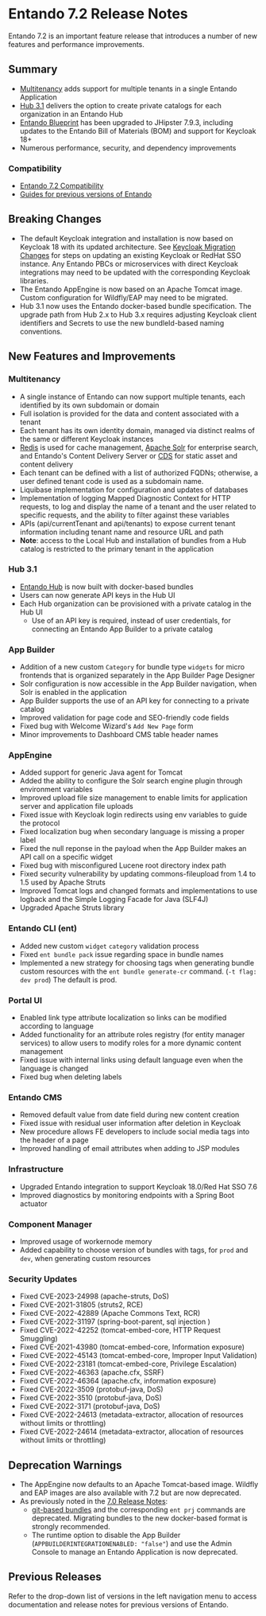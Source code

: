 # Entando 7.2 Release Notes

Entando 7.2 is an important feature release that introduces a number of new features and performance improvements.

## Summary
- [Multitenancy](#multitenancy) adds support for multiple tenants in a single Entando Application
- [Hub 3.1](../../tutorials/solution/entando-hub.md) delivers the option to create private catalogs for each organization in an Entando Hub
- [Entando Blueprint](../create/blueprint-features.md) has been upgraded to JHipster 7.9.3, including updates to the Entando Bill of Materials (BOM) and support for Keycloak 18+
- Numerous performance, security, and dependency improvements 

### Compatibility
* [Entando 7.2 Compatibility](https://entando.com/entando-de-app/cmsresources/cms/documents/Entando_7.2_Compatibility.pdf)
* [Guides for previous versions of Entando](https://entando.com/page/en/compatibility-guide)

## Breaking Changes
* The default Keycloak integration and installation is now based on Keycloak 18 with its updated architecture. See [Keycloak Migration Changes](https://www.keycloak.org/docs/latest/upgrading/index.html#migration-changes) for steps on updating an existing Keycloak or RedHat SSO instance. Any Entando PBCs or microservices with direct Keycloak integrations may need to be updated with the corresponding Keycloak libraries.
* The Entando AppEngine is now based on an Apache Tomcat image. Custom configuration for Wildfly/EAP may need to be migrated.
* Hub 3.1 now uses the Entando docker-based bundle specification. The upgrade path from Hub 2.x to Hub 3.x requires adjusting Keycloak client identifiers and Secrets to use the new bundleId-based naming conventions.


## New Features and Improvements

### Multitenancy
- A single instance of Entando can now support multiple tenants, each identified by its own subdomain or domain
- Full isolation is provided for the data and content associated with a tenant
- Each tenant has its own identity domain, managed via distinct realms of the same or different Keycloak instances
- [Redis](../../tutorials/consume/redis.md) is used for cache management, [Apache Solr](../../tutorials/consume/solr.md) for enterprise search, and Entando's Content Delivery Server or [CDS](../../tutorials/consume/cds.md) for static asset and content delivery
- Each tenant can be defined with a list of authorized FQDNs; otherwise, a user defined tenant code is used as a subdomain name. 
- Liquibase implementation for configuration and updates of databases 
- Implementation of logging Mapped Diagnostic Context for HTTP requests, to log and display the name of a tenant and the user related to specific requests, and the ability to filter against these variables
- APIs (api/currentTenant and api/tenants) to expose current tenant information including tenant name and resource URL and path
- **Note**: access to the Local Hub and installation of bundles from a Hub catalog is restricted to the primary tenant in the application

### Hub 3.1
- [Entando Hub](../../tutorials/solution/entando-hub.md) is now built with docker-based bundles
- Users can now generate API keys in the Hub UI 
- Each Hub organization can be provisioned with a private catalog in the Hub UI 
  - Use of an API key is required, instead of user credentials, for connecting an Entando App Builder to a private catalog

### App Builder
- Addition of a new custom `Category` for bundle type `widgets` for micro frontends that is organized separately in the App Builder Page Designer
- Solr configuration is now accessible in the App Builder navigation, when Solr is enabled in the application
- App Builder supports the use of an API key for connecting to a private catalog
- Improved validation for page code and SEO-friendly code fields
- Fixed bug with Welcome Wizard's `Add New Page` form 
- Minor improvements to Dashboard CMS table header names

### AppEngine
- Added support for generic Java agent for Tomcat
- Added the ability to configure the Solr search engine plugin through environment variables
- Improved upload file size management to enable limits for application server and application file uploads
- Fixed issue with Keycloak login redirects using env variables to guide the protocol
- Fixed localization bug when secondary language is missing a proper label 
- Fixed the null reponse in the payload when the App Builder makes an API call on a specific widget 
- Fixed bug with misconfigured Lucene root directory index path
- Fixed security vulnerability by updating commons-fileupload from 1.4 to 1.5 used by Apache Struts
- Improved Tomcat logs and changed formats and implementations to use logback and the Simple Logging Facade for Java (SLF4J)
- Upgraded Apache Struts library

### Entando CLI (ent)
- Added new custom `widget` `category` validation process 
- Fixed `ent bundle pack` issue regarding space in bundle names
- Implemented a new strategy for choosing tags when generating bundle custom resources with the `ent bundle generate-cr` command. (`-t flag: dev prod`) The default is prod.

### Portal UI
- Enabled link type attribute localization so links can be modified according to language 
- Added functionality for an attribute roles registry (for entity manager services) to allow users to modify roles for a more dynamic content management
- Fixed issue with internal links using default language even when the language is changed
- Fixed bug when deleting labels

### Entando CMS
- Removed default value from date field during new content creation 
- Fixed issue with residual user information after deletion in Keycloak
- New procedure allows FE developers to include social media tags into the header of a page
- Improved handling of email attributes when adding to JSP modules 

### Infrastructure
- Upgraded Entando integration to support Keycloak 18.0/Red Hat SSO 7.6
- Improved diagnostics by monitoring endpoints with a Spring Boot actuator

### Component Manager
- Improved usage of workernode memory
- Added capability to choose version of bundles with tags, for `prod` and `dev`, when generating custom resources

### Security Updates
- Fixed CVE-2023-24998 (apache-struts, DoS)
- Fixed CVE-2021-31805 (struts2, RCE)
- Fixed CVE-2022-42889 (Apache Commons Text, RCR)
- Fixed CVE-2022-31197 (spring-boot-parent, sql injection )
- Fixed CVE-2022-42252 (tomcat-embed-core, HTTP Request Smuggling)
- Fixed CVE-2021-43980 (tomcat-embed-core, Information exposure)
- Fixed CVE-2022-45143 (tomcat-embed-core, Improper Input Validation)
- Fixed CVE-2022-23181 (tomcat-embed-core, Privilege Escalation)
- Fixed CVE-2022-46363 (apache.cfx, SSRF)
- Fixed CVE-2022-46364 (apache.cfx, information exposure) 
- Fixed CVE-2022-3509 (protobuf-java, DoS)
- Fixed CVE-2022-3510 (protobuf-java, DoS) 
- Fixed CVE-2022-3171 (protobuf-java, DoS)
- Fixed CVE-2022-24613 (metadata-extractor, allocation of resources without limits or throttling)
- Fixed CVE-2022-24614 (metadata-extractor, allocation of resources without limits or throttling)


## Deprecation Warnings
* The AppEngine now defaults to an Apache Tomcat-based image. Wildfly and EAP images are also available with 7.2 but are now deprecated.
* As previously noted in the [7.0 Release Notes](../../../v7.1/docs/releases/README.md):
  *  [git-based bundles](../reference/bundle-comparison.md) and the corresponding `ent prj` commands are deprecated. Migrating bundles to the new docker-based format is strongly recommended. 
  * The runtime option to disable the App Builder (`APPBUILDERINTEGRATIONENABLED: "false"`) and use the Admin Console to manage an Entando Application is now deprecated.

## Previous Releases

Refer to the drop-down list of versions in the left navigation menu to access documentation and release notes for previous versions of Entando.